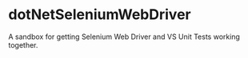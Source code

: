 dotNetSeleniumWebDriver
=======================

A sandbox for getting Selenium Web Driver and VS Unit Tests working together.